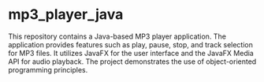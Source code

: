 # mp3_player_java
This repository contains a Java-based MP3 player application. The application provides features such as play, pause, stop, and track selection for MP3 files. It utilizes JavaFX for the user interface and the JavaFX Media API for audio playback. The project demonstrates the use of object-oriented programming principles. 
